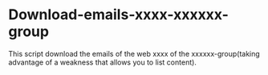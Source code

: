 # Download-emails-xxxx-xxxxxx-group
This script download the emails of the web xxxx of the xxxxxx-group(taking advantage of a weakness that allows you to list content).
